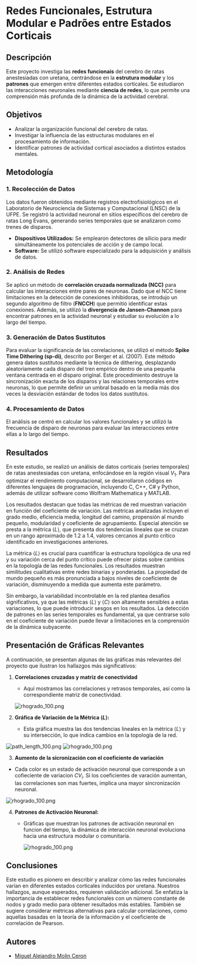 # Redes Funcionales, Estrutura Modular e Padrões entre Estados Corticais

## Descripción

Este proyecto investiga las **redes funcionais** del cerebro de ratas anestesiadas con uretana, centrándose en la **estrutura modular** y los **patrones** que emergen entre diferentes estados corticales. Se estudiaron las interacciones neuronales mediante **ciencia de redes**, lo que permite una comprensión más profunda de la dinámica de la actividad cerebral.

## Objetivos

- Analizar la organización funcional del cerebro de ratas.
- Investigar la influencia de las estructuras modulares en el procesamiento de información.
- Identificar patrones de actividad cortical asociados a distintos estados mentales.

## Metodología

### 1. Recolección de Datos

Los datos fueron obtenidos mediante registros electrofisiológicos en el Laboratorio de Neurociencia de Sistemas y Computacional (LNSC) de la UFPE. Se registró la actividad neuronal en sitios específicos del cerebro de ratas Long Evans, generando series temporales que se analizaron como trenes de disparos.

- **Dispositivos Utilizados:** Se emplearon detectores de silicio para medir simultáneamente los potenciales de acción y de campo local.
- **Software:** Se utilizó software especializado para la adquisición y análisis de datos.

### 2. Análisis de Redes

Se aplicó un método de **correlación cruzada normalizada (NCC)** para calcular las interacciones entre pares de neuronas. Dado que el NCC tiene limitaciones en la detección de conexiones inhibidoras, se introdujo un segundo algoritmo de filtro (**FNCCH**) que permitió identificar estas conexiones. Además, se utilizó la **divergencia de Jansen-Channon** para encontrar patrones en la actividad neuronal y estudiar su evolución a lo largo del tiempo.

### 3. Generación de Datos Sustitutos

Para evaluar la significancia de las correlaciones, se utilizó el método **Spike Time Dithering (sp-di)**, descrito por Berger et al. (2007). Este método genera datos sustitutos mediante la técnica de dithering, desplazando aleatoriamente cada disparo del tren empírico dentro de una pequeña ventana centrada en el disparo original. Este procedimiento destruye la sincronización exacta de los disparos y las relaciones temporales entre neuronas, lo que permite definir un umbral basado en la media más dos veces la desviación estándar de todos los datos sustitutos.

### 4. Procesamiento de Datos

El análisis se centró en calcular los valores funcionales y se utilizó la frecuencia de disparo de neuronas para evaluar las interacciones entre ellas a lo largo del tiempo.

## Resultados

En este estudio, se realizó un análisis de datos corticais (series temporales) de ratas anestesiadas con uretana, enfocándose en la región visual $V_1$. Para optimizar el rendimiento computacional, se desarrollaron códigos en diferentes lenguajes de programación, incluyendo C, C++, C# y Python, además de utilizar software como Wolfram Mathematica y MATLAB.

Los resultados destacan que todas las métricas de red muestran variación en función del coeficiente de variación. Las métricas analizadas incluyen el grado medio, eficiencia media, longitud del camino, propensión al mundo pequeño, modularidad y coeficiente de agrupamiento. Especial atención se presta a la métrica $\langle L \rangle$, que presenta dos tendencias lineales que se cruzan en un rango aproximado de 1.2 a 1.4, valores cercanos al punto crítico identificado en investigaciones anteriores.

La métrica $\langle L \rangle$ es crucial para cuantificar la estructura topológica de una red y su variación cerca del punto crítico puede ofrecer pistas sobre cambios en la topología de las redes funcionales. Los resultados muestran similitudes cualitativas entre redes binarias y ponderadas. La propiedad de mundo pequeño es más pronunciada a bajos niveles de coeficiente de variación, disminuyendo a medida que aumenta este parámetro.

Sin embargo, la variabilidad incontrolable en la red plantea desafíos significativos, ya que las métricas $\langle L \rangle$ y $\langle C \rangle$ son altamente sensibles a estas variaciones, lo que puede introducir sesgos en los resultados. La detección de patrones en las series temporales es fundamental, ya que centrarse solo en el coeficiente de variación puede llevar a limitaciones en la comprensión de la dinámica subyacente.

## Presentación de Gráficas Relevantes

A continuación, se presentan algunas de las gráficas más relevantes del proyecto que ilustran los hallazgos más significativos:
1. **Correlaciones cruzadas y matriz de conectividad**
     - Aquí mostramos las correlaciones y retrasos temporales, así como la correspondiente matriz de conectividad.

    ![rhogrado_100.png](include/mcc_corr.png)

3. **Gráfica de Variación de la Métrica $\langle L \rangle$:**
   - Esta gráfica muestra las dos tendencias lineales en la métrica $\langle L \rangle$ y su intersección, lo que indica cambios en la topología de la red.

![path_length_100.png](include/path_length_100.png)
![rhogrado_100.png](include/pl_densy.png)

3. **Aumento de la sicronización con el coeficiente de variación**
  - Cada color es un estado de activación neuronal que corresponde a un cofieciente de variacion $CV_i$. Si los coeficientes de varación aumentan, las correlaciones son mas fuertes, implica una mayor sincronización neuronal.  

![rhogrado_100.png](include/cv_funcioal.png)

4. **Patrones de Activación Neuronal:**
   - Gráficas que muestran los patrones de activación neuronal en funcion del tiempo, la dinámica de interacción neuronal evoluciona hacia una estructura modular o comunitaria.
  
     ![rhogrado_100.png](include/cvComunidad.png)

## Conclusiones

Este estudio es pionero en describir y analizar cómo las redes funcionales varían en diferentes estados corticales inducidos por uretana. Nuestros hallazgos, aunque esperados, requieren validación adicional. Se enfatiza la importancia de establecer redes funcionales con un número constante de nodos y grado medio para obtener resultados más estables. También se sugiere considerar métricas alternativas para calcular correlaciones, como aquellas basadas en la teoría de la información y el coeficiente de correlación de Pearson.

## Autores

- [Miguel Alejandro Molin Ceron](https://github.com/tu_usuario)
